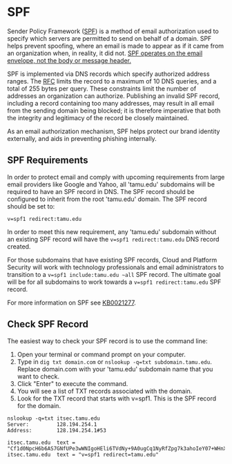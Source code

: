 # SPF

Sender Policy Framework ([SPF](https://en.wikipedia.org/wiki/Sender_Policy_Framework)) is a method of email authorization used to specify which servers are permitted to send on behalf of a domain. SPF helps prevent spoofing, where an email is made to appear as if it came from an organization when, in reality, it did not. [SPF operates on the email envelope, not the body or message header.](https://itselfservice.tamu.edu/tamucs?id=tamucs_kb_article&sys_id=KB0020389)

SPF is implemented via DNS records which specify authorized address ranges. The [RFC](https://tools.ietf.org/html/rfc7208) limits the record to a maximum of 10 DNS queries, and a total of 255 bytes per query. These constraints limit the number of addresses an organization can authorize. Publishing an invalid SPF record, including a record containing too many addresses, may result in all email from the sending domain being blocked; it is therefore imperative that both the integrity and legitimacy of the record be closely maintained.

As an email authorization mechanism, SPF helps protect our brand identity externally, and aids in preventing phishing internally.

## SPF Requirements

In order to protect email and comply with upcoming requirements from large email providers like Google and Yahoo, all 'tamu.edu' subdomains will be required to have an SPF record in DNS. The SPF record should be configured to inherit from the root 'tamu.edu' domain.  The SPF record should be set to:

`v=spf1 redirect:tamu.edu`

In order to meet this new requirement, any 'tamu.edu' subdomain without an existing SPF record will have the `v=spf1 redirect:tamu.edu` DNS record created.

For those subdomains that have existing SPF records, Cloud and Platform Security will work with technology professionals and email administrators to transition to a `v=spf1 include:tamu.edu ~all` SPF record.  The ultimate goal will be for all subdomains to work towards a `v=spf1 redirect:tamu.edu` SPF record.

For more information on SPF see [KB0021277](https://itselfservice.tamu.edu/tamucs?id=tamucs_kb_article&sys_id=KB0021277).

## Check SPF Record

The easiest way to check your SPF record is to use the command line:

1. Open your terminal or command prompt on your computer.
2. Type in `dig txt domain.com` or `nslookup -q=txt subdomain.tamu.edu`. Replace domain.com with your 'tamu.edu' subdomain name that you want to check.
3. Click "Enter" to execute the command.
4. You will see a list of TXT records associated with the domain.
5. Look for the TXT record that starts with v=spf1. This is the SPF record for the domain.

```shell
nslookup -q=txt itsec.tamu.edu
Server:         128.194.254.1
Address:        128.194.254.1#53

itsec.tamu.edu  text = "Cf1d0NpcH6b6AS7GNfUPe3wWNIgoHEli6TVdNy+9A0ugCq1NyRfZpg7k3ahoIeY07+WHnXXXXXXXXXXX=="
itsec.tamu.edu  text = "v=spf1 redirect=tamu.edu"
```
